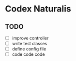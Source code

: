 # Codex Naturalis
## TODO
- [ ] improve controller
- [ ] write test classes
- [ ] define config file
- [ ] code code code 